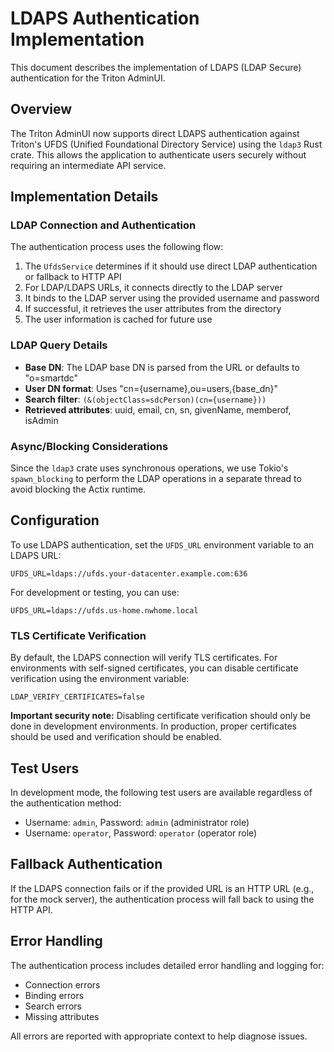 # LDAPS Authentication Implementation

This document describes the implementation of LDAPS (LDAP Secure) authentication for the Triton AdminUI.

## Overview

The Triton AdminUI now supports direct LDAPS authentication against Triton's UFDS (Unified Foundational Directory Service) using the `ldap3` Rust crate. This allows the application to authenticate users securely without requiring an intermediate API service.

## Implementation Details

### LDAP Connection and Authentication

The authentication process uses the following flow:

1. The `UfdsService` determines if it should use direct LDAP authentication or fallback to HTTP API
2. For LDAP/LDAPS URLs, it connects directly to the LDAP server
3. It binds to the LDAP server using the provided username and password
4. If successful, it retrieves the user attributes from the directory
5. The user information is cached for future use

### LDAP Query Details

- **Base DN**: The LDAP base DN is parsed from the URL or defaults to "o=smartdc"
- **User DN format**: Uses "cn={username},ou=users,{base_dn}"
- **Search filter**: `(&(objectClass=sdcPerson)(cn={username}))`
- **Retrieved attributes**: uuid, email, cn, sn, givenName, memberof, isAdmin

### Async/Blocking Considerations

Since the `ldap3` crate uses synchronous operations, we use Tokio's `spawn_blocking` to perform the LDAP operations in a separate thread to avoid blocking the Actix runtime.

## Configuration

To use LDAPS authentication, set the `UFDS_URL` environment variable to an LDAPS URL:

```
UFDS_URL=ldaps://ufds.your-datacenter.example.com:636
```

For development or testing, you can use:

```
UFDS_URL=ldaps://ufds.us-home.nwhome.local
```

### TLS Certificate Verification

By default, the LDAPS connection will verify TLS certificates. For environments with self-signed certificates, you can disable certificate verification using the environment variable:

```
LDAP_VERIFY_CERTIFICATES=false
```

**Important security note:** Disabling certificate verification should only be done in development environments. In production, proper certificates should be used and verification should be enabled.

## Test Users

In development mode, the following test users are available regardless of the authentication method:

- Username: `admin`, Password: `admin` (administrator role)
- Username: `operator`, Password: `operator` (operator role)

## Fallback Authentication

If the LDAPS connection fails or if the provided URL is an HTTP URL (e.g., for the mock server), the authentication process will fall back to using the HTTP API.

## Error Handling

The authentication process includes detailed error handling and logging for:

- Connection errors
- Binding errors
- Search errors
- Missing attributes

All errors are reported with appropriate context to help diagnose issues.